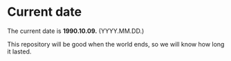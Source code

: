 # Current date

The current date is **1990.10.09.** (YYYY.MM.DD.)

This repository will be good when the world ends, so we will know how long it lasted.